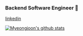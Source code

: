 ### Backend Software Engineer 👋

[linkedin](https://www.linkedin.com/in/%EB%AA%85%EC%A4%80-%EA%B9%80-1a489abb/)
<!--
**Myeongjoon/Myeongjoon** is a ✨ _special_ ✨ repository because its `README.md` (this file) appears on your GitHub profile.

Here are some ideas to get you started:

- 🔭 I’m currently working on ...
- 🌱 I’m currently learning ...
- 👯 I’m looking to collaborate on ...
- 🤔 I’m looking for help with ...
- 💬 Ask me about ...
- 📫 How to reach me: ...
- 😄 Pronouns: ...
- ⚡ Fun fact: ...
-->

[![Myeongjoon's github stats](https://github-readme-stats.vercel.app/api?username=Myeongjoon&count_private=true)](https://github.com/anuraghazra/github-readme-stats)
